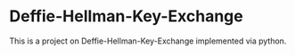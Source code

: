 # Deffie-Hellman-Key-Exchange

This is a project on Deffie-Hellman-Key-Exchange implemented via python. 
